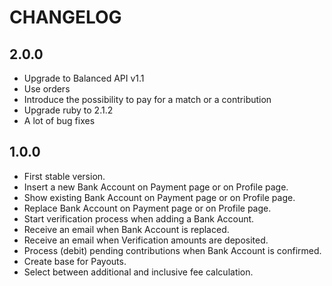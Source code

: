 # CHANGELOG

## 2.0.0

* Upgrade to Balanced API v1.1
* Use orders
* Introduce the possibility to pay for a match or a contribution
* Upgrade ruby to 2.1.2
* A lot of bug fixes

## 1.0.0

* First stable version.
* Insert a new Bank Account on Payment page or on Profile page.
* Show existing Bank Account on Payment page or on Profile page.
* Replace Bank Account on Payment page or on Profile page.
* Start verification process when adding a Bank Account.
* Receive an email when Bank Account is replaced.
* Receive an email when Verification amounts are deposited.
* Process (debit) pending contributions when Bank Account is confirmed.
* Create base for Payouts.
* Select between additional and inclusive fee calculation.